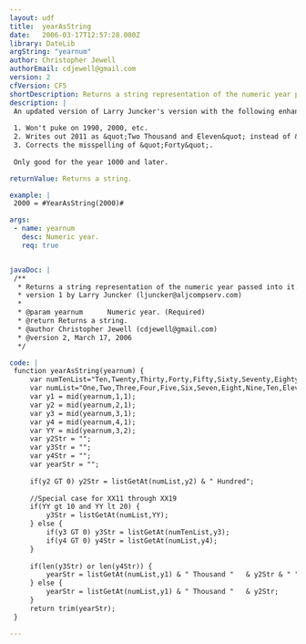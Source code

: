 ```yaml
---
layout: udf
title:  yearAsString
date:   2006-03-17T12:57:28.000Z
library: DateLib
argString: "yearnum"
author: Christopher Jewell
authorEmail: cdjewell@gmail.com
version: 2
cfVersion: CF5
shortDescription: Returns a string representation of the numeric year passed into it.
description: |
 An updated version of Larry Juncker's version with the following enhancements/fixes:
 
 1. Won't puke on 1990, 2000, etc.
 2. Writes out 2011 as &quot;Two Thousand and Eleven&quot; instead of &quot;Two Thousand and Ten One&quot;.
 3. Corrects the misspelling of &quot;Forty&quot;.
 
 Only good for the year 1000 and later.

returnValue: Returns a string.

example: |
 2000 = #YearAsString(2000)#

args:
 - name: yearnum
   desc: Numeric year.
   req: true


javaDoc: |
 /**
  * Returns a string representation of the numeric year passed into it.
  * version 1 by Larry Juncker (ljuncker@aljcompserv.com)
  * 
  * @param yearnum      Numeric year. (Required)
  * @return Returns a string. 
  * @author Christopher Jewell (cdjewell@gmail.com) 
  * @version 2, March 17, 2006 
  */

code: |
 function yearAsString(yearnum) {
     var numTenList="Ten,Twenty,Thirty,Forty,Fifty,Sixty,Seventy,Eighty,Ninety";
     var numList="One,Two,Three,Four,Five,Six,Seven,Eight,Nine,Ten,Eleven,Twelve,Thirteen,Fourteen,Fifteen,Sixteen,Seventeen,Eighteen,Nineteen";
     var y1 = mid(yearnum,1,1);
     var y2 = mid(yearnum,2,1);
     var y3 = mid(yearnum,3,1);
     var y4 = mid(yearnum,4,1);
     var YY = mid(yearnum,3,2);
     var y2Str = "";
     var y3Str = "";
     var y4Str = "";
     var yearStr = "";
 
     if(y2 GT 0) y2Str = listGetAt(numList,y2) & " Hundred";
     
     //Special case for XX11 through XX19
     if(YY gt 10 and YY lt 20) {
         y3Str = listGetAt(numList,YY);
     } else {
         if(y3 GT 0) y3Str = listGetAt(numTenList,y3);
         if(y4 GT 0) y4Str = listGetAt(numList,y4);
     }
 
     if(len(y3Str) or len(y4Str)) {
         yearStr = listGetAt(numList,y1) & " Thousand "   & y2Str & " " &  " and " & y3Str & " " & y4Str;
     } else {
         yearStr = listGetAt(numList,y1) & " Thousand "   & y2Str;
     }
     return trim(yearStr);
 }

---
```


